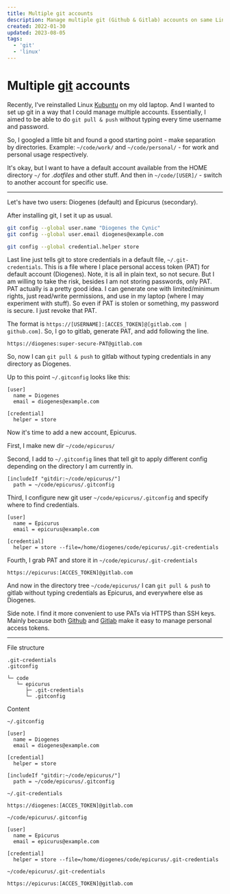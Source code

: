 ```yaml
---
title: Multiple git accounts
description: Manage multiple git (Github & Gitlab) accounts on same Linux machine via HTTPS
created: 2022-01-30
updated: 2023-08-05
tags:
  - 'git'
  - 'linux'
---
```


# Multiple [git](https://git-scm.com/) accounts

Recently, I've reinstalled Linux [Kubuntu](https://kubuntu.org/) on my old laptop. And I wanted to set up git in a way that I could manage multiple accounts. Essentially, I aimed to be able to do `git pull & push` without typing every time username and password.

So, I googled a little bit and found a good starting point - make separation by directories. Example: `~/code/work/` and `~/code/personal/` - for work and personal usage respectively.

It's okay, but I want to have a default account available from the HOME directory `~/` for _.dotfiles_ and other stuff. And then in `~/code/[USER]/` - switch to another account for specific use.

---

Let's have two users: Diogenes (default) and Epicurus (secondary).

After installing git, I set it up as usual.

```bash
git config --global user.name "Diogenes the Cynic"
git config --global user.email diogenes@example.com

git config --global credential.helper store
```

Last line just tells git to store credentials in a default file, `~/.git-credentials`. This is a file where I place personal access token (PAT) for default account (Diogenes). Note, it is all in plain text, so not secure. But I am willing to take the risk, besides I am not storing passwords, only PAT. PAT actually is a pretty good idea. I can generate one with limited/minimum rights, just read/write permissions, and use in my laptop (where I may experiment with stuff). So even if PAT is stolen or something, my password is secure. I just revoke that PAT.

The format is `https://[USERNAME]:[ACCES_TOKEN]@[gitlab.com | github.com]`. So, I go to gitlab, generate PAT, and add following the line.

```git
https://diogenes:super-secure-PAT@gitlab.com
```

So, now I can `git pull & push` to gitlab without typing credentials in any directory as Diogenes.

Up to this point `~/.gitconfig` looks like this:

```git
[user]
  name = Diogenes
  email = diogenes@example.com

[credential]
  helper = store
```

Now it's time to add a new account, Epicurus.

First, I make new dir `~/code/epicurus/`

Second, I add to `~/.gitconfig` lines that tell git to apply different config depending on the directory I am currently in.

```git
[includeIf "gitdir:~/code/epicurus/"]
  path = ~/code/epicurus/.gitconfig
```

Third, I configure new git user `~/code/epicurus/.gitconfig` and specify where to find credentials.

```git
[user]
  name = Epicurus
  email = epicurus@example.com

[credential]
  helper = store --file=/home/diogenes/code/epicurus/.git-credentials
```

Fourth, I grab PAT and store it in `~/code/epicurus/.git-credentials`

```git
https://epicurus:[ACCES_TOKEN]@gitlab.com
```

And now in the directory tree `~/code/epicurus/` I can `git pull & push` to gitlab without typing credentials as Epicurus, and everywhere else as Diogenes.

Side note. I find it more convenient to use PATs via HTTPS than SSH keys. Mainly because both [Github](https://docs.github.com/en/authentication/keeping-your-account-and-data-secure/creating-a-personal-access-token) and [Gitlab](https://docs.gitlab.com/ee/user/profile/personal_access_tokens.html) make it easy to manage personal access tokens.

---

File structure

```git
.git-credentials
.gitconfig

└─ code
   └─ epicurus
      ├─ .git-credentials
      └─ .gitconfig
```

Content

`~/.gitconfig`

```git
[user]
  name = Diogenes
  email = diogenes@example.com

[credential]
  helper = store

[includeIf "gitdir:~/code/epicurus/"]
  path = ~/code/epicurus/.gitconfig
```

`~/.git-credentials`

```git
https://diogenes:[ACCES_TOKEN]@gitlab.com
```

`~/code/epicurus/.gitconfig`

```git
[user]
  name = Epicurus
  email = epicurus@example.com

[credential]
  helper = store --file=/home/diogenes/code/epicurus/.git-credentials
```

`~/code/epicurus/.git-credentials`

```git
https://epicurus:[ACCES_TOKEN]@gitlab.com
```
